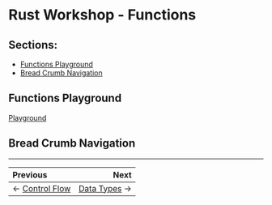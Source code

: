 # Rust Workshop - Functions

## Sections:

* [Functions Playground](#functions-playground)
* [Bread Crumb Navigation](#bread-crumb-navigation)

## Functions Playground

[Playground](https://play.rust-lang.org/?version=stable&mode=debug&edition=2018&gist=510678010350614f585832d3f623776d)

## Bread Crumb Navigation
_________________________

Previous | Next
:------- | ---:
← [Control Flow](./control_flow.md) | [Data Types](./data_types.md) →
